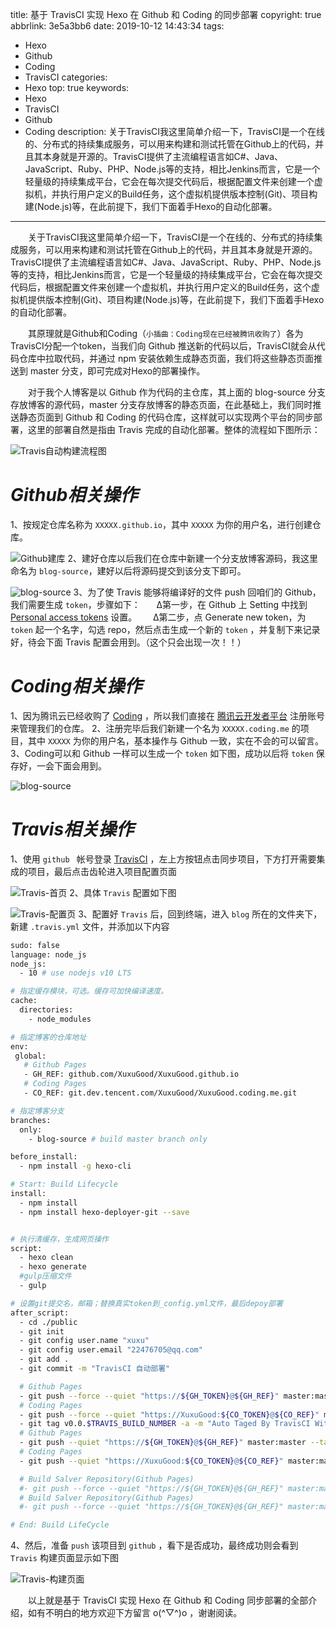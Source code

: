 title: 基于 TravisCI 实现 Hexo 在 Github 和 Coding 的同步部署
copyright: true
abbrlink: 3e5a3bb6
date: 2019-10-12 14:43:34
tags:
  - Hexo
  - Github
  - Coding
  - TravisCI
categories:
  - Hexo
top: true
keywords:
  - Hexo
  - TravisCI
  - Github
  - Coding
description: 关于TravisCI我这里简单介绍一下，TravisCI是一个在线的、分布式的持续集成服务，可以用来构建和测试托管在Github上的代码，并且其本身就是开源的。TravisCI提供了主流编程语言如C#、Java、JavaScript、Ruby、PHP、Node.js等的支持，相比Jenkins而言，它是一个轻量级的持续集成平台，它会在每次提交代码后，根据配置文件来创建一个虚拟机，并执行用户定义的Build任务，这个虚拟机提供版本控制(Git)、项目构建(Node.js)等，在此前提下，我们下面着手Hexo的自动化部署。
---

&emsp;&emsp;关于TravisCI我这里简单介绍一下，TravisCI是一个在线的、分布式的持续集成服务，可以用来构建和测试托管在Github上的代码，并且其本身就是开源的。TravisCI提供了主流编程语言如C#、Java、JavaScript、Ruby、PHP、Node.js等的支持，相比Jenkins而言，它是一个轻量级的持续集成平台，它会在每次提交代码后，根据配置文件来创建一个虚拟机，并执行用户定义的Build任务，这个虚拟机提供版本控制(Git)、项目构建(Node.js)等，在此前提下，我们下面着手Hexo的自动化部署。

&emsp;&emsp;其原理就是Github和Coding（`小插曲：Coding现在已经被腾讯收购了`）各为TravisCI分配一个token，当我们向 Github 推送新的代码以后，TravisCI就会从代码仓库中拉取代码，并通过 npm 安装依赖生成静态页面，我们将这些静态页面推送到 master 分支，即可完成对Hexo的部署操作。

&emsp;&emsp;对于我个人博客是以 Github 作为代码的主仓库，其上面的 blog-source 分支存放博客的源代码，master 分支存放博客的静态页面，在此基础上，我们同时推送静态页面到 Github 和 Coding 的代码仓库，这样就可以实现两个平台的同步部署，这里的部署自然是指由 Travis 完成的自动化部署。整体的流程如下图所示：

![Travis自动构建流程图](https://s2.ax1x.com/2019/10/21/KlNiCR.png)

# *Github相关操作*
   1、按规定仓库名称为 `XXXXX.github.io`，其中 `XXXXX` 为你的用户名，进行创建仓库。
   
   ![Github建库](https://s2.ax1x.com/2019/10/21/Kl0wjI.png)
   2、建好仓库以后我们在仓库中新建一个分支放博客源码，我这里命名为 `blog-source`，建好以后将源码提交到该分支下即可。
   
   ![blog-source](https://s2.ax1x.com/2019/10/22/K3szy4.png)
   3、为了使 Travis 能够将编译好的文件 push 回咱们的 Github，我们需要生成 `token`，步骤如下：
&emsp;&nbsp;&nbsp;&Delta;第一步，在 Github 上 Setting 中找到 [Personal access tokens](https://github.com/settings/tokens) 设置。
&emsp;&nbsp;&nbsp;&Delta;第二步，点 Generate new token，为 `token` 起一个名字，勾选 repo，然后点击生成一个新的 `token` ，并复制下来记录好，待会下面 Travis 配置会用到。（这个只会出现一次！！）

# *Coding相关操作*
   1、因为腾讯云已经收购了 [Coding](https://coding.net) ，所以我们直接在 [腾讯云开发者平台](https://dev.tencent.com/production) 注册账号来管理我们的仓库。
   2、注册完毕后我们新建一个名为 `XXXXX.coding.me` 的项目，其中 `XXXXX` 为你的用户名，基本操作与 Github 一致，实在不会的可以留言。
   3、Coding可以和 Github 一样可以生成一个 `token` 如下图，成功以后将 `token` 保存好，一会下面会用到。
   
   ![blog-source](https://s2.ax1x.com/2019/10/22/K34SXV.png)

# *Travis相关操作*
   1、使用 `github ` 帐号登录 [TravisCI](https://travis-ci.org) ，左上方按钮点击同步项目，下方打开需要集成的项目，最后点击齿轮进入项目配置页面
   
   ![Travis-首页](https://s2.ax1x.com/2019/10/24/KN4q56.png)
   2、具体 `Travis` 配置如下图
   
   ![Travis-配置页](https://s2.ax1x.com/2019/10/24/KN5IW8.png)
   3、配置好 `Travis` 后，回到终端，进入 `blog` 所在的文件夹下，新建 `.travis.yml` 文件，并添加以下内容
   
``` bash
sudo: false
language: node_js
node_js:
  - 10 # use nodejs v10 LTS

# 指定缓存模块，可选。缓存可加快编译速度。
cache:
  directories:
    - node_modules

# 指定博客的仓库地址
env:
 global:
   # Github Pages
   - GH_REF: github.com/XuxuGood/XuxuGood.github.io
   # Coding Pages
   - CO_REF: git.dev.tencent.com/XuxuGood/XuxuGood.coding.me.git

# 指定博客分支
branches:
  only:
    - blog-source # build master branch only

before_install:
  - npm install -g hexo-cli

# Start: Build Lifecycle
install:
  - npm install
  - npm install hexo-deployer-git --save


# 执行清缓存，生成网页操作
script:
  - hexo clean
  - hexo generate
  #gulp压缩文件
  - gulp

# 设置git提交名，邮箱；替换真实token到_config.yml文件，最后depoy部署
after_script:
  - cd ./public
  - git init
  - git config user.name "xuxu"
  - git config user.email "22476705@qq.com"
  - git add .
  - git commit -m "TravisCI 自动部署"

  # Github Pages
  - git push --force --quiet "https://${GH_TOKEN}@${GH_REF}" master:master
  # Coding Pages
  - git push --force --quiet "https://XuxuGood:${CO_TOKEN}@${CO_REF}" master:master
  - git tag v0.0.$TRAVIS_BUILD_NUMBER -a -m "Auto Taged By TravisCI With Build $TRAVIS_BUILD_NUMBER"
  # Github Pages
  - git push --quiet "https://${GH_TOKEN}@${GH_REF}" master:master --tags
  # Coding Pages
  - git push --quiet "https://XuxuGood:${CO_TOKEN}@${CO_REF}" master:master --tags

  # Build Salver Repository(Github Pages)
  #- git push --force --quiet "https://${GH_TOKEN}@${GH_REF}" master:master
  # Build Salver Repository(Github Pages)
  #- git push --force --quiet "https://${GH_TOKEN}@${GH_REF}" master:master

# End: Build LifeCycle

```
   4、然后，准备 `push` 该项目到 `github` ，看下是否成功，最终成功则会看到 `Travis` 构建页面显示如下图
   
   ![Travis-构建页面](https://s2.ax1x.com/2019/10/24/KNo94P.png)

&emsp;&emsp;以上就是基于 TravisCI 实现 Hexo 在 Github 和 Coding 同步部署的全部介绍，如有不明白的地方欢迎下方留言 o(^▽^)o ，谢谢阅读。
